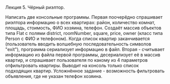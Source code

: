 Лекция 5. Чёрный риэлтор.

Написать две консольные программы.
Первая поочерёдно спрашивает риэлтора информацию о всех квартирах: район, количество комнат, площадь, стоимость, ФИО хозяина, телефон. Создаёт массив объектов типа Flat с полями district, roomNumber, square, price, owner (класс типа Person с ФИО и телефоном). 
Когда список квартир заканчивается (пользователь вводить волшебную последовательность символов "exit"), программа сериализует информацию в файл.
Вторая - считывает информацию из файла первой программы, десериализует её в массив квартир, и спрашивает пользователя по какому из 4 параметров отфильтровать квартиры. Выводит на консоль только список подходящих квартир.
Усложнённое задание - возможность фильтровать объявления, где не указан телефон хозяина.